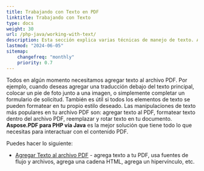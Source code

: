 ```yaml
---
title: Trabajando con Texto en PDF 
linktitle: Trabajando con Texto
type: docs
weight: 30
url: /php-java/working-with-text/
description: Esta sección explica varias técnicas de manejo de texto. Aprende cómo agregar, reemplazar, rotar, buscar texto usando Aspose.PDF y PHP.
lastmod: "2024-06-05"
sitemap:
    changefreq: "monthly"
    priority: 0.7
---
```


Todos en algún momento necesitamos agregar texto al archivo PDF. Por ejemplo, cuando deseas agregar una traducción debajo del texto principal, colocar un pie de foto junto a una imagen, o simplemente completar un formulario de solicitud. También es útil si todos los elementos de texto se pueden formatear en tu propio estilo deseado. Las manipulaciones de texto más populares en tu archivo PDF son: agregar texto al PDF, formatear texto dentro del archivo PDF, reemplazar y rotar texto en tu documento. **Aspose.PDF para PHP vía Java** es la mejor solución que tiene todo lo que necesitas para interactuar con el contenido PDF.

Puedes hacer lo siguiente:

- [Agregar Texto al archivo PDF](/pdf/php-java/add-text-to-pdf-file/) - agrega texto a tu PDF, usa fuentes de flujo y archivos, agrega una cadena HTML, agrega un hipervínculo, etc.